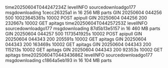 time20250604T044247234Z levelINFO sourcedownloadgo177 msgdownloading 1cecc26325a1 in 16 256 MB parts
GIN 20250604  044256  500  10023645361s  10002  POST apipull
GIN 20250604  044256  200  232667s  10002  GET apitags
time20250604T044257253Z levelINFO sourcedownloadgo177 msgdownloading 87d5b13e5157 in 16 460 MB parts
GIN 20250604  044257  500  1173541925s  10002  POST apipull
GIN 20250604  044343  200  205591s  10002  GET apitags
GIN 20250604  044343  200  163469s  10002  GET apitags
GIN 20250604  044343  200  115213s  10002  GET apitags
GIN 20250604  044343  200  92353s  10002  GET apitags
time20250604T044343686Z levelINFO sourcedownloadgo177 msgdownloading c1864a5eb193 in 16 104 MB parts